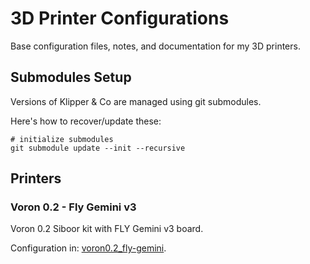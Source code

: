 # 3D Printer Configurations

Base configuration files, notes, and documentation for my 3D printers.

## Submodules Setup

Versions of Klipper & Co are managed using git submodules.

Here's how to recover/update these:
```shell
# initialize submodules
git submodule update --init --recursive
```

## Printers

### Voron 0.2 - Fly Gemini v3

Voron 0.2 Siboor kit with FLY Gemini v3 board.

Configuration in: [voron0.2_fly-gemini](./voron0.2_fly-gemini/).
